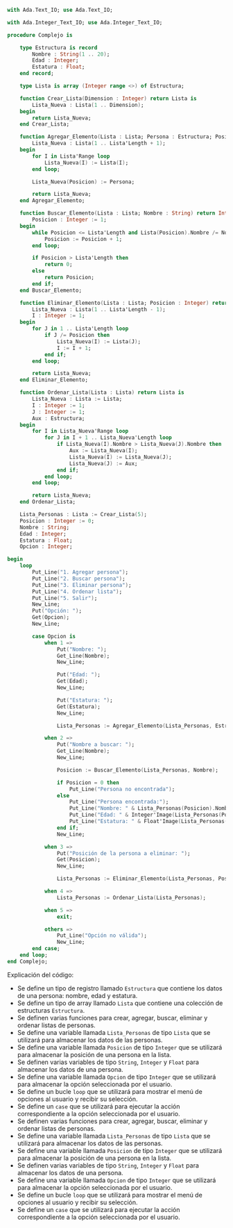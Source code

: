 ```ada
with Ada.Text_IO; use Ada.Text_IO;

with Ada.Integer_Text_IO; use Ada.Integer_Text_IO;

procedure Complejo is

    type Estructura is record
        Nombre : String(1 .. 20);
        Edad : Integer;
        Estatura : Float;
    end record;

    type Lista is array (Integer range <>) of Estructura;

    function Crear_Lista(Dimension : Integer) return Lista is
        Lista_Nueva : Lista(1 .. Dimension);
    begin
        return Lista_Nueva;
    end Crear_Lista;

    function Agregar_Elemento(Lista : Lista; Persona : Estructura; Posicion : Integer) return Lista is
        Lista_Nueva : Lista(1 .. Lista'Length + 1);
    begin
        for I in Lista'Range loop
            Lista_Nueva(I) := Lista(I);
        end loop;

        Lista_Nueva(Posicion) := Persona;

        return Lista_Nueva;
    end Agregar_Elemento;

    function Buscar_Elemento(Lista : Lista; Nombre : String) return Integer is
        Posicion : Integer := 1;
    begin
        while Posicion <= Lista'Length and Lista(Posicion).Nombre /= Nombre loop
            Posicion := Posicion + 1;
        end loop;

        if Posicion > Lista'Length then
            return 0;
        else
            return Posicion;
        end if;
    end Buscar_Elemento;

    function Eliminar_Elemento(Lista : Lista; Posicion : Integer) return Lista is
        Lista_Nueva : Lista(1 .. Lista'Length - 1);
        I : Integer := 1;
    begin
        for J in 1 .. Lista'Length loop
            if J /= Posicion then
                Lista_Nueva(I) := Lista(J);
                I := I + 1;
            end if;
        end loop;

        return Lista_Nueva;
    end Eliminar_Elemento;

    function Ordenar_Lista(Lista : Lista) return Lista is
        Lista_Nueva : Lista := Lista;
        I : Integer := 1;
        J : Integer := 1;
        Aux : Estructura;
    begin
        for I in Lista_Nueva'Range loop
            for J in I + 1 .. Lista_Nueva'Length loop
                if Lista_Nueva(I).Nombre > Lista_Nueva(J).Nombre then
                    Aux := Lista_Nueva(I);
                    Lista_Nueva(I) := Lista_Nueva(J);
                    Lista_Nueva(J) := Aux;
                end if;
            end loop;
        end loop;

        return Lista_Nueva;
    end Ordenar_Lista;

    Lista_Personas : Lista := Crear_Lista(5);
    Posicion : Integer := 0;
    Nombre : String;
    Edad : Integer;
    Estatura : Float;
    Opcion : Integer;

begin
    loop
        Put_Line("1. Agregar persona");
        Put_Line("2. Buscar persona");
        Put_Line("3. Eliminar persona");
        Put_Line("4. Ordenar lista");
        Put_Line("5. Salir");
        New_Line;
        Put("Opción: ");
        Get(Opcion);
        New_Line;

        case Opcion is
            when 1 =>
                Put("Nombre: ");
                Get_Line(Nombre);
                New_Line;

                Put("Edad: ");
                Get(Edad);
                New_Line;

                Put("Estatura: ");
                Get(Estatura);
                New_Line;

                Lista_Personas := Agregar_Elemento(Lista_Personas, Estructura'(Nombre, Edad, Estatura), Lista_Personas'Length);

            when 2 =>
                Put("Nombre a buscar: ");
                Get_Line(Nombre);
                New_Line;

                Posicion := Buscar_Elemento(Lista_Personas, Nombre);

                if Posicion = 0 then
                    Put_Line("Persona no encontrada");
                else
                    Put_Line("Persona encontrada:");
                    Put_Line("Nombre: " & Lista_Personas(Posicion).Nombre);
                    Put_Line("Edad: " & Integer'Image(Lista_Personas(Posicion).Edad));
                    Put_Line("Estatura: " & Float'Image(Lista_Personas(Posicion).Estatura));
                end if;
                New_Line;

            when 3 =>
                Put("Posición de la persona a eliminar: ");
                Get(Posicion);
                New_Line;

                Lista_Personas := Eliminar_Elemento(Lista_Personas, Posicion);

            when 4 =>
                Lista_Personas := Ordenar_Lista(Lista_Personas);

            when 5 =>
                exit;

            others =>
                Put_Line("Opción no válida");
                New_Line;
        end case;
    end loop;
end Complejo;
```

Explicación del código:

* Se define un tipo de registro llamado `Estructura` que contiene los datos de una persona: nombre, edad y estatura.
* Se define un tipo de array llamado `Lista` que contiene una colección de estructuras `Estructura`.
* Se definen varias funciones para crear, agregar, buscar, eliminar y ordenar listas de personas.
* Se define una variable llamada `Lista_Personas` de tipo `Lista` que se utilizará para almacenar los datos de las personas.
* Se define una variable llamada `Posicion` de tipo `Integer` que se utilizará para almacenar la posición de una persona en la lista.
* Se definen varias variables de tipo `String`, `Integer` y `Float` para almacenar los datos de una persona.
* Se define una variable llamada `Opcion` de tipo `Integer` que se utilizará para almacenar la opción seleccionada por el usuario.
* Se define un bucle `loop` que se utilizará para mostrar el menú de opciones al usuario y recibir su selección.
* Se define un `case` que se utilizará para ejecutar la acción correspondiente a la opción seleccionada por el usuario.
* Se definen varias funciones para crear, agregar, buscar, eliminar y ordenar listas de personas.
* Se define una variable llamada `Lista_Personas` de tipo `Lista` que se utilizará para almacenar los datos de las personas.
* Se define una variable llamada `Posicion` de tipo `Integer` que se utilizará para almacenar la posición de una persona en la lista.
* Se definen varias variables de tipo `String`, `Integer` y `Float` para almacenar los datos de una persona.
* Se define una variable llamada `Opcion` de tipo `Integer` que se utilizará para almacenar la opción seleccionada por el usuario.
* Se define un bucle `loop` que se utilizará para mostrar el menú de opciones al usuario y recibir su selección.
* Se define un `case` que se utilizará para ejecutar la acción correspondiente a la opción seleccionada por el usuario.